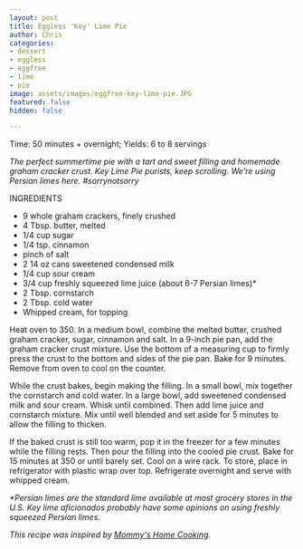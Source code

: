 ```yaml
---
layout: post
title: Eggless 'Key' Lime Pie
author: Chris
categories:
- dessert
- eggless
- eggfree
- lime
- pie
image: assets/images/eggfree-key-lime-pie.JPG
featured: false
hidden: false

---
```

Time: 50 minutes + overnight; Yields: 6 to 8 servings

_The perfect summertime pie with a tart and sweet filling and homemade graham cracker crust. Key Lime Pie purists, keep scrolling. We're using Persian limes here. #sorrynotsorry_

INGREDIENTS

* 9 whole graham crackers, finely crushed
* 4 Tbsp. butter, melted
* 1/4 cup sugar
* 1/4 tsp. cinnamon
* pinch of salt
* 2 14 oz cans sweetened condensed milk
* 1/4 cup sour cream
* 3/4 cup freshly squeezed lime juice (about 6-7 Persian limes)*
* 2 Tbsp. cornstarch
* 2 Tbsp. cold water
* Whipped cream, for topping

Heat oven to 350. In a medium bowl, combine the melted butter, crushed graham cracker, sugar, cinnamon and salt. In a 9-inch pie pan, add the graham cracker crust mixture. Use the bottom of a measuring cup to firmly press the crust to the bottom and sides of the pie pan. Bake for 9 minutes. Remove from oven to cool on the counter.

While the crust bakes, begin making the filling. In a small bowl, mix together the cornstarch and cold water. In a large bowl, add sweetened condensed milk and sour cream. Whisk until combined. Then add lime juice and cornstarch mixture. Mix until well blended and set aside for 5 minutes to allow the filling to thicken. 

If the baked crust is still too warm, pop it in the freezer for a few minutes while the filling rests. Then pour the filling into the cooled pie crust. Bake for 15 minutes at 350 or until barely set. Cool on a wire rack. To store, place in refrigerator with plastic wrap over top. Refrigerate overnight and serve with whipped cream. 

_*Persian limes are the standard lime available at most grocery stores in the U.S. Key lime aficionados probably have some opinions on using freshly squeezed Persian limes._ 

_This recipe was inspired by_ [_Mommy's Home Cooking_](https://mommyshomecooking.com/easy-eggless-key-lime-pie/)_._